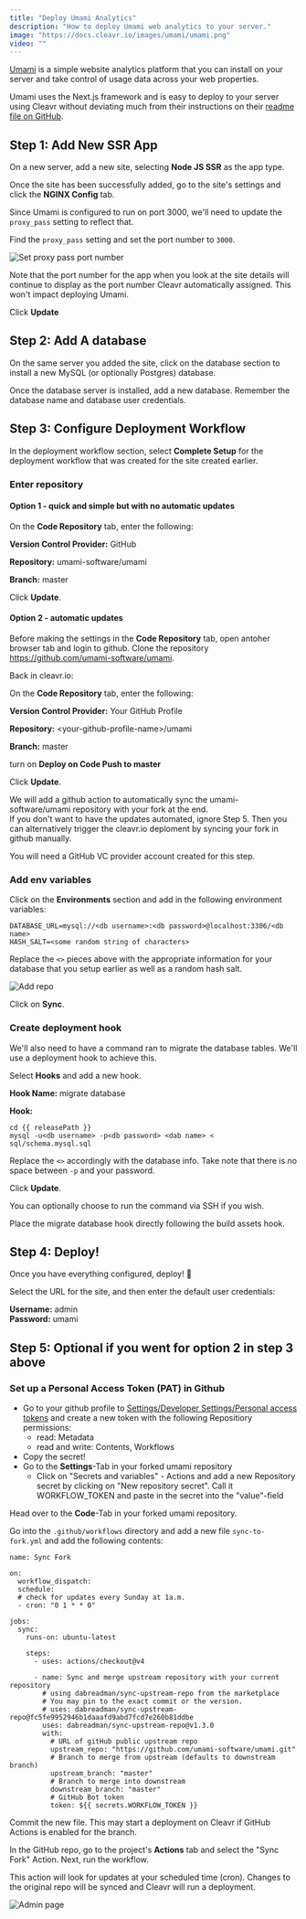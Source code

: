 ```yaml
---
title: "Deploy Umami Analytics"
description: "How to deploy Umami web analytics to your server."
image: "https://docs.cleavr.io/images/umami/umami.png"
video: ""
---
```


[Umami](https://umami.is/) is a simple website analytics platform that you can install on your server and take control of usage data across your web
properties.

Umami uses the Next.js framework and is easy to deploy to your server using Cleavr without deviating much from their instructions on their
[readme file on GitHub](https://github.com/mikecao/umami).

## Step 1: Add New SSR App

On a new server, add a new site, selecting **Node JS SSR** as the app type.

Once the site has been successfully added, go to the site's settings and click the **NGINX Config** tab.

Since Umami is configured to run on port 3000, we'll need to update the `proxy_pass` setting to reflect that.

Find the `proxy_pass` setting and set the port number to `3000`.

![Set proxy pass port number](/images/umami/proxy-pass.png)

<base-info>
Note that the port number for the app when you look at the site details will continue to display as the port number Cleavr
automatically assigned. This won't impact deploying Umami. 
</base-info>

Click **Update**

## Step 2: Add A database

On the same server you added the site, click on the database section to install a new MySQL (or optionally Postgres) database.

Once the database server is installed, add a new database. Remember the database name and database user credentials.

## Step 3: Configure Deployment Workflow

In the deployment workflow section, select **Complete Setup** for the deployment workflow that was created for the site created earlier.

### Enter repository

#### Option 1 - quick and simple but with no automatic updates

On the **Code Repository** tab, enter the following:

**Version Control Provider:** GitHub

**Repository:** umami-software/umami

**Branch:** master

Click **Update**.

#### Option 2 - automatic updates

Before making the settings in the **Code Repository** tab, open antoher browser tab and login to github. Clone the repository https://github.com/umami-software/umami.

Back in cleavr.io:

On the **Code Repository** tab, enter the following:

**Version Control Provider:** Your GitHub Profile

**Repository:** \<your-github-profile-name\>/umami

**Branch:** master

turn on **Deploy on Code Push to master**

Click **Update**.

We will add a github action to automatically sync the umami-software/umami repository with your fork at the end.   
If you don't want to have the updates automated, ignore Step 5. Then you can alternatively trigger the cleavr.io deploment by syncing your fork in github manually.

<base-info>
You will need a GitHub VC provider account created for this step.
</base-info>

### Add env variables

Click on the **Environments** section and add in the following environment variables:

```
DATABASE_URL=mysql://<db username>:<db password>@localhost:3306/<db name>
HASH_SALT=<some random string of characters>
```

Replace the `<>` pieces above with the appropriate information for your database that you setup earlier as well as a random
hash salt.

![Add repo](/images/umami/env-variables.png)

Click on **Sync**.

### Create deployment hook

We'll also need to have a command ran to migrate the database tables. We'll use a deployment hook to achieve this.

Select **Hooks** and add a new hook.

**Hook Name:** migrate database

**Hook:**

```
cd {{ releasePath }}
mysql -u<db username> -p<db password> <dab name> < sql/schema.mysql.sql
```

Replace the `<>` accordingly with the database info. Take note that there is no space between `-p` and your password.

Click **Update**.

<base-info>
You can optionally choose to run the command via SSH if you wish. 
</base-info>

Place the migrate database hook directly following the build assets hook.

## Step 4: Deploy!

Once you have everything configured, deploy! 🚀

Select the URL for the site, and then enter the default user credentials:

**Username:** admin   
**Password:** umami

## Step 5: Optional if you went for option 2 in step 3 above
### Set up a Personal Access Token (PAT) in Github
- Go to your github profile to [Settings/Developer Settings/Personal access tokens](https://github.com/settings/tokens?type=beta) and create a new token with the following Repositiory permissions:
  - read: Metadata
  - read and write: Contents, Workflows   
- Copy the secret!
- Go to the **Settings**-Tab in your forked umami repository
  - Click on "Secrets and variables" - Actions and add a new Repository secret by clicking on "New repository secret". Call it WORKFLOW_TOKEN and paste in the secret into the "value"-field

Head over to the **Code**-Tab in your forked umami repository. 

Go into the `.github/workflows` directory and add a new file `sync-to-fork.yml` and add the following contents: 

```
name: Sync Fork

on:
  workflow_dispatch:
  schedule:
  # check for updates every Sunday at 1a.m.
  - cron: "0 1 * * 0"

jobs:
  sync:
    runs-on: ubuntu-latest
    
    steps:
      - uses: actions/checkout@v4
      
      - name: Sync and merge upstream repository with your current repository
        # using dabreadman/sync-upstream-repo from the marketplace
        # You may pin to the exact commit or the version.
        # uses: dabreadman/sync-upstream-repo@fc5fe9952946b1daaafd9abd7fcd7e260b81ddbe
        uses: dabreadman/sync-upstream-repo@v1.3.0
        with:
          # URL of gitHub public upstream repo
          upstream_repo: "https://github.com/umami-software/umami.git"
          # Branch to merge from upstream (defaults to downstream branch)
          upstream_branch: "master"
          # Branch to merge into downstream
          downstream_branch: "master"
          # GitHub Bot token
          token: ${{ secrets.WORKFLOW_TOKEN }}
```
Commit the new file. This may start a deployment on Cleavr if GitHub Actions is enabled for the branch. 

In the GitHub repo, go to the project's **Actions** tab and select the "Sync Fork" Action. Next, run the workflow.   

This action will look for updates at your scheduled time (cron). Changes to the original repo will be synced and Cleavr will run a deployment.

![Admin page](/images/umami/admin-page.png)
